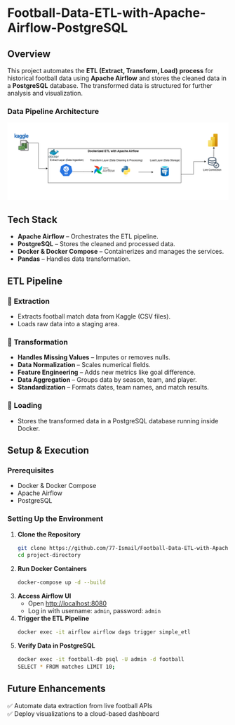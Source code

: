 # **Football-Data-ETL-with-Apache-Airflow-PostgreSQL**

## **Overview**
This project automates the **ETL (Extract, Transform, Load) process** for historical football data using **Apache Airflow** and stores the cleaned data in a **PostgreSQL** database. The transformed data is structured for further analysis and visualization.

  <h3>Data Pipeline Architecture</h3>
  <img src="diagram.png" width="1200" alt="accessibility text">

## **Tech Stack**
- **Apache Airflow** – Orchestrates the ETL pipeline.
- **PostgreSQL** – Stores the cleaned and processed data.
- **Docker & Docker Compose** – Containerizes and manages the services.
- **Pandas** – Handles data transformation.

## **ETL Pipeline**

### 🔹 **Extraction**
- Extracts football match data from Kaggle (CSV files).
- Loads raw data into a staging area.

### 🔹 **Transformation**
- **Handles Missing Values** – Imputes or removes nulls.
- **Data Normalization** – Scales numerical fields.
- **Feature Engineering** – Adds new metrics like goal difference.
- **Data Aggregation** – Groups data by season, team, and player.
- **Standardization** – Formats dates, team names, and match results.

### 🔹 **Loading**
- Stores the transformed data in a PostgreSQL database running inside Docker.

## **Setup & Execution**

### **Prerequisites**
- Docker & Docker Compose
- Apache Airflow
- PostgreSQL

### **Setting Up the Environment**

1. **Clone the Repository**
   ```bash
   git clone https://github.com/77-Ismail/Football-Data-ETL-with-Apache-Airflow-PostgreSQL
   cd project-directory
   ```
2. **Run Docker Containers**
   ```bash
   docker-compose up -d --build
   ```
3. **Access Airflow UI**
   - Open [http://localhost:8080](http://localhost:8080)
   - Log in with username: `admin`, password: `admin`
4. **Trigger the ETL Pipeline**
   ```bash
   docker exec -it airflow airflow dags trigger simple_etl
   ```
5. **Verify Data in PostgreSQL**
   ```bash
   docker exec -it football-db psql -U admin -d football
   SELECT * FROM matches LIMIT 10;
   ```

## **Future Enhancements**
✅ Automate data extraction from live football APIs  
✅ Deploy visualizations to a cloud-based dashboard

